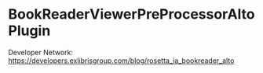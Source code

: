 # BookReaderViewerPreProcessorAltoPlugin

Developer Network: https://developers.exlibrisgroup.com/blog/rosetta_ia_bookreader_alto

